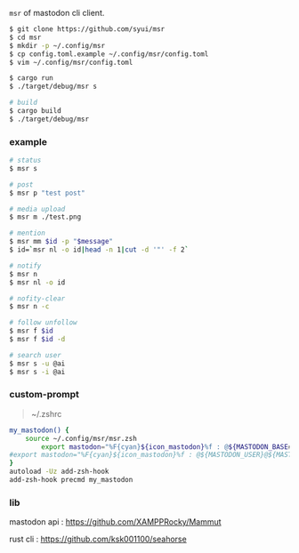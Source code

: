 `msr` of mastodon cli client.

```sh
$ git clone https://github.com/syui/msr
$ cd msr
$ mkdir -p ~/.config/msr
$ cp config.toml.example ~/.config/msr/config.toml
$ vim ~/.config/msr/config.toml

$ cargo run
$ ./target/debug/msr s

# build
$ cargo build
$ ./target/debug/msr
```

### example

```sh
# status
$ msr s

# post
$ msr p "test post"

# media upload
$ msr m ./test.png

# mention
$ msr mm $id -p "$message"
$ id=`msr nl -o id|head -n 1|cut -d '"' -f 2`

# notify
$ msr n
$ msr nl -o id

# nofity-clear
$ msr n -c

# follow unfollow
$ msr f $id
$ msr f $id -d

# search user
$ msr s -u @ai
$ msr s -i @ai
```

### custom-prompt

> ~/.zshrc

```sh
my_mastodon() {
	source ~/.config/msr/msr.zsh
		export mastodon="%F{cyan}${icon_mastodon}%f : @${MASTODON_BASE##*/}"
#export mastodon="%F{cyan}${icon_mastodon}%f : @${MASTODON_USER}@${MASTODON_BASE##*/}"
}
autoload -Uz add-zsh-hook
add-zsh-hook precmd my_mastodon
```

### lib

mastodon api : https://github.com/XAMPPRocky/Mammut

rust cli : https://github.com/ksk001100/seahorse

